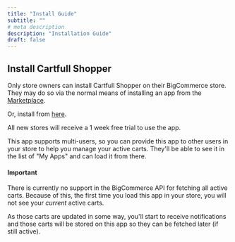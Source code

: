 ```yaml
---
title: "Install Guide"
subtitle: ""
# meta description
description: "Installation Guide"
draft: false
---
```


## Install Cartfull Shopper

Only store owners can install Cartfull Shopper on their BigCommerce store.
They may do so via the normal means of installing an app from the [Marketplace](https://www.bigcommerce.com/apps/).

Or, install from [here](https://login.bigcommerce.com/app/hb2vd4lt2jx075qbvyhfcwdsqjdivim/install).

All new stores will receive a 1 week free trial to use the app.

This app supports multi-users, so you can provide this app to other users in
your store to help you manage your active carts. They'll be able to see it 
in the list of "My Apps" and can load it from there.

#### Important

There is currently no support in the BigCommerce API for fetching all active carts. Because of this, the first time you load this app in your store, you will not see your _current_ active carts. 

As those carts are updated in some way, you'll start to receive notifications and those carts will be stored on this app so they can be fetched later (if still active).
